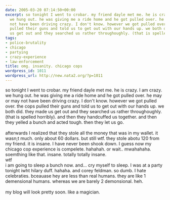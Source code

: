 ```yaml
---
date: 2005-03-20 07:14:50+00:00
excerpt: so tonight I went to crobar. my friend dayle met me. he is crazy. I am crazy.
  we hung out. he was giving me a ride home and he got pulled over. he may or may
  not have been driving crazy. I don't know. however we got pulled over. the cops
  pulled their guns and told us to get out with our hands up. we both did. they made
  us get out and they searched us rather throughoughly. (that is spelled horrib...
tags:
- police-brutality
- chicago
- partying
- crazy-experience
- law-enforcement
title: omg. insanity. chicago cops
wordpress_id: 1011
wordpress_url: http://new.nata2.org/?p=1011
---
```


so tonight I went to crobar. my friend dayle met me. he is crazy. I am crazy. we hung out. he was giving me a ride home and he got pulled over. he may or may not have been driving crazy. I don't know. however we got pulled over. the cops pulled their guns and told us to get out with our hands up. we both did. they made us get out and they searched us rather throughoughly. (that is spelled horribly). and then they handcuffed us together. and then they yelled a bunch and acted tough. then they let us go. <br /><br />afterwards I realized that they stole all the money that was in my wallet. it wasn;t much. only about 60 dollars. but still wtf. they stole abotu 120 from my friend. it is insane. I have never been shook down. I guess now my chicago cop experience is compelete. hahahah. or wait.. mwahahaha. 
soemthing like that. insane. totally totally insane. 
<br />wtf
<br />i am going to sleep a bunch now. and... cry myself to sleep. I was at a party tonight iwht hilary duff. hahaha. and corey feldman. so dumb. I hate celebraties. bceauase hey are less than real humans. they are like 1 demensional humans. whereas we are barely 2 demonsional. heh. <br /><br />my blog will look pretty soon. like a magician.